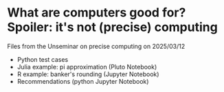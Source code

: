 # What are computers good for? Spoiler: it's not (precise) computing

Files from the Unseminar on precise computing on 2025/03/12
- Python test cases
- Julia example: pi approximation (Pluto Notebook)
- R example: banker's rounding (Jupyter Notebook)
- Recommendations (python Jupyter Notebook)
